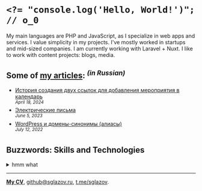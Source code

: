 # `<?= "console.log('Hello, World!')"; // o_0`
My main languages are PHP and JavaScript, as I specialize in web apps and services. I value simplicity in my projects. I've mostly worked in startups and mid-sized companies. I am currently working with Laravel + Nuxt. I like to work with content projects: blogs, media.

## Some of [my articles](https://sglazov.ru/notes/): <sup>_(in Russian)_</sup>

* [История создания двух ссылок для добавления мероприятия в календарь](https://sglazov.ru/notes/add-to-calendar/) <br />
<sup>_April 18, 2024_</sup>
* [Электрические письма](https://sglazov.ru/notes/emails/) <br />
<sup>_June 5, 2023_</sup>
* [WordPress и домены-синонимы (алиасы)](https://sglazov.ru/notes/wordpress-domains/) <br />
<sup>_July 12, 2022_</sup>


## Buzzwords: Skills and Technologies
<details>
  <summary>hmm what</summary>

  CSS, Vite, jQuery, Nunjucks, styled-components, GitHub Actions, webpack, HTML, Shop-Script, CloudPayments API, SEO, SCSS, Accessibility (a11y), Sketch, Zeplin, Flarum, Composer, Bitbucket, PHP, Bootstrap, TimeWeb, Nuxt, PostCSS, Laravel Nova, Eleventy (11ty), Blade, Photoshop, БЭМ, Nginx, SVG, WordPress, Docker, Laravel, Markdown, Shell, Cypress, MAMP, Grunt, Gulp, Eloquent ORM, Stylus, React, ispmanager, Tailwind, HTTPie, Tinkoff API, Livewire, Less, Vue, Figma, Pug (Jade), Deployer.php, GitLab, GitHub, phpMyAdmin, Apache, Git, JavaScript, MySQL, Makefile, Reg.ru.
</details>

----
[**My CV**](https://sglazov.ru/cv/), [github@sglazov.ru](mailto:github@sglazov.ru), [t.me/sglazov](https://t.me/sglazov).
